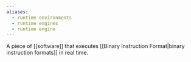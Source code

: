 ```yaml
---
aliases:
  - runtime environments
  - runtime engines
  - runtime engine
---
```

A piece of [[software]] that executes [[Binary Instruction Format|binary instruction formats]] in real time.